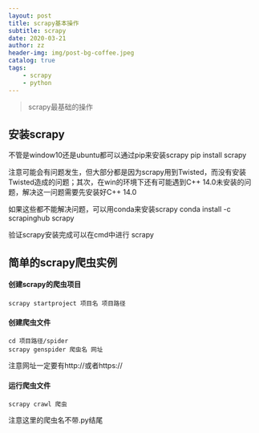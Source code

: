 ```yaml
---
layout: post
title: scrapy基本操作
subtitle: scrapy
date: 2020-03-21
author: zz
header-img: img/post-bg-coffee.jpeg
catalog: true
tags:
    - scrapy
    - python
---
```


>scrapy最基础的操作

## 安装scrapy

不管是window10还是ubuntu都可以通过pip来安装scrapy
    pip install scrapy

注意可能会有问题发生，但大部分都是因为scrapy用到Twisted，而没有安装Twisted造成的问题；其次，在win的环境下还有可能遇到C++ 14.0未安装的问题，解决这一问题需要先安装好C++ 14.0

如果这些都不能解决问题，可以用conda来安装scrapy
    conda install -c scrapinghub scrapy

验证scrapy安装完成可以在cmd中进行
    scrapy

## 简单的scrapy爬虫实例

#### 创建scrapy的爬虫项目

    scrapy startproject 项目名 项目路径

#### 创建爬虫文件

    cd 项目路径/spider
    scrapy genspider 爬虫名 网址

注意网址一定要有http://或者https://

#### 运行爬虫文件

    scrapy crawl 爬虫

注意这里的爬虫名不带.py结尾